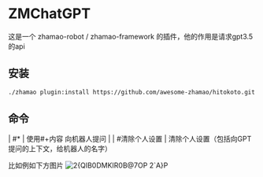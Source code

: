 # ZMChatGPT

这是一个 zhamao-robot / zhamao-framework 的插件，他的作用是请求gpt3.5的api


## 安装

```bash
./zhamao plugin:install https://github.com/awesome-zhamao/hitokoto.git
```

## 命令
| #* | 使用#+内容 向机器人提问 |
| #清除个人设置 | 清除个人设置（包括向GPT提问的上下文，给机器人的名字）

比如例如下方图片
![2{QIB0DMKIR0B@7OP 2`A}P](https://user-images.githubusercontent.com/30835281/224357757-c7db810e-6959-4ae9-8987-eba6af201bd9.jpg)

